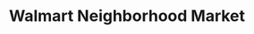 ---
title: "Walmart Neighborhood Market"
url: /richardson/walmart-neighborhood-market/
shop: Supermarkt
---